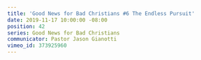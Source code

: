 ```yaml
---
title: 'Good News for Bad Christians #6 The Endless Pursuit'
date: 2019-11-17 10:00:00 -08:00
position: 42
series: Good News for Bad Christians
communicator: Pastor Jason Gianotti
vimeo_id: 373925960
---
```


